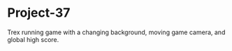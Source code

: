 # Project-37
Trex running game with a changing background, moving game camera, and global high score.
